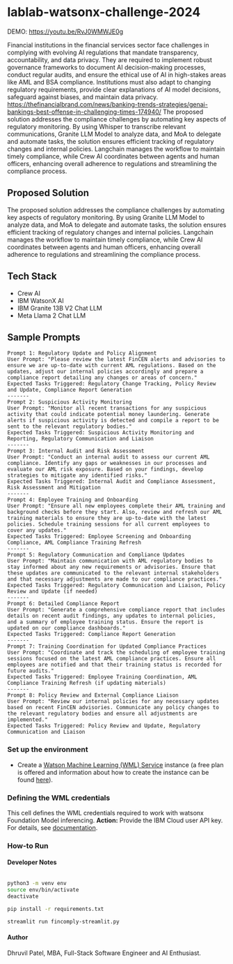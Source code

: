 # lablab-watsonx-challenge-2024

DEMO: https://youtu.be/RvJ0WMWJE0g

Financial institutions in the financial services sector face challenges in complying with evolving AI regulations that mandate transparency, accountability, and data privacy. They are required to implement robust governance frameworks to document AI decision-making processes, conduct regular audits, and ensure the ethical use of AI in high-stakes areas like AML and BSA compliance. Institutions must also adapt to changing regulatory requirements, provide clear explanations of AI model decisions, safeguard against biases, and maintain data privacy. https://thefinancialbrand.com/news/banking-trends-strategies/genai-bankings-best-offense-in-challenging-times-174940/ The proposed solution addresses the compliance challenges by automating key aspects of regulatory monitoring. By using Whisper to transcribe relevant communications, Granite LLM Model to analyze data, and MoA to delegate and automate tasks, the solution ensures efficient tracking of regulatory changes and internal policies. Langchain manages the workflow to maintain timely compliance, while Crew AI coordinates between agents and human officers, enhancing overall adherence to regulations and streamlining the compliance process.

## Proposed Solution
The proposed solution addresses the compliance challenges by automating key aspects of regulatory monitoring. 
By using Granite LLM Model to analyze data, and MoA to delegate and automate tasks, the solution ensures efficient tracking of regulatory changes and internal policies. 
Langchain manages the workflow to maintain timely compliance, while Crew AI coordinates between agents and human officers, enhancing overall adherence to regulations and streamlining the compliance process.

## Tech Stack
* Crew AI
* IBM WatsonX AI
* IBM Granite 13B V2 Chat LLM
* Meta Llama 2 Chat LLM

## Sample Prompts

```
Prompt 1: Regulatory Update and Policy Alignment
User Prompt: "Please review the latest FinCEN alerts and advisories to ensure we are up-to-date with current AML regulations. Based on the updates, adjust our internal policies accordingly and prepare a compliance report detailing any changes or areas of concern."
Expected Tasks Triggered: Regulatory Change Tracking, Policy Review and Update, Compliance Report Generation
-------
Prompt 2: Suspicious Activity Monitoring
User Prompt: "Monitor all recent transactions for any suspicious activity that could indicate potential money laundering. Generate alerts if suspicious activity is detected and compile a report to be sent to the relevant regulatory bodies."
Expected Tasks Triggered: Suspicious Activity Monitoring and Reporting, Regulatory Communication and Liaison
-------
Prompt 3: Internal Audit and Risk Assessment
User Prompt: "Conduct an internal audit to assess our current AML compliance. Identify any gaps or weaknesses in our processes and evaluate our AML risk exposure. Based on your findings, develop strategies to mitigate any identified risks."
Expected Tasks Triggered: Internal Audit and Compliance Assessment, Risk Assessment and Mitigation
-------
Prompt 4: Employee Training and Onboarding
User Prompt: "Ensure all new employees complete their AML training and background checks before they start. Also, review and refresh our AML training materials to ensure they are up-to-date with the latest policies. Schedule training sessions for all current employees to cover any updates."
Expected Tasks Triggered: Employee Screening and Onboarding Compliance, AML Compliance Training Refresh
-------
Prompt 5: Regulatory Communication and Compliance Updates
User Prompt: "Maintain communication with AML regulatory bodies to stay informed about any new requirements or advisories. Ensure that these updates are communicated to the relevant internal stakeholders and that necessary adjustments are made to our compliance practices."
Expected Tasks Triggered: Regulatory Communication and Liaison, Policy Review and Update (if needed)
-------
Prompt 6: Detailed Compliance Report
User Prompt: "Generate a comprehensive compliance report that includes details on recent audit findings, any updates to internal policies, and a summary of employee training status. Ensure the report is updated on our compliance dashboards."
Expected Tasks Triggered: Compliance Report Generation
-------
Prompt 7: Training Coordination for Updated Compliance Practices
User Prompt: "Coordinate and track the scheduling of employee training sessions focused on the latest AML compliance practices. Ensure all employees are notified and that their training status is recorded for future audits."
Expected Tasks Triggered: Employee Training Coordination, AML Compliance Training Refresh (if updating materials)
-------
Prompt 8: Policy Review and External Compliance Liaison
User Prompt: "Review our internal policies for any necessary updates based on recent FinCEN advisories. Communicate any policy changes to the relevant regulatory bodies and ensure all adjustments are implemented."
Expected Tasks Triggered: Policy Review and Update, Regulatory Communication and Liaison
```
### Set up the environment

-  Create a <a href="https://cloud.ibm.com/catalog/services/watson-machine-learning" target="_blank" rel="noopener no referrer">Watson Machine Learning (WML) Service</a> instance (a free plan is offered and information about how to create the instance can be found <a href="https://dataplatform.cloud.ibm.com/docs/content/wsj/admin/create-services.html?context=wx&audience=wdp" target="_blank" rel="noopener no referrer">here</a>).

### Defining the WML credentials
This cell defines the WML credentials required to work with watsonx Foundation Model inferencing.
**Action:** Provide the IBM Cloud user API key. For details, see <a href="https://cloud.ibm.com/iam/apikeys" target="_blank" rel="noopener no referrer">documentation</a>.

### How-to Run

#### Developer Notes
```sh

python3 -m venv env
source env/bin/activate
deactivate

pip install -r requirements.txt

streamlit run fincomply-streamlit.py 

```

#### Author
Dhruvil Patel, MBA, Full-Stack Software Engineer and AI Enthusiast.
